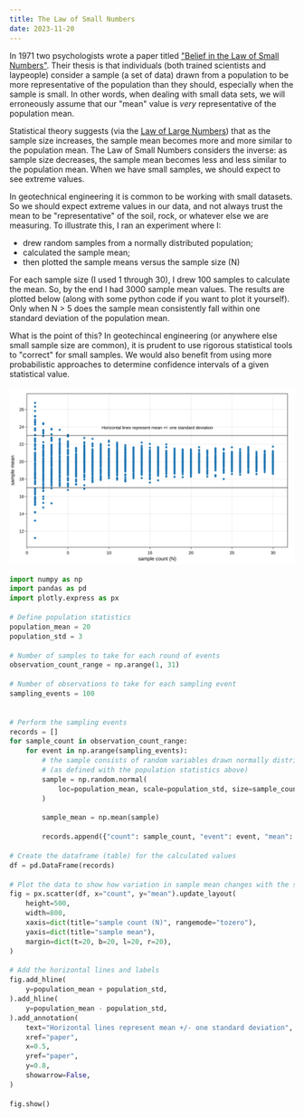 ```yaml
---
title: The Law of Small Numbers
date: 2023-11-20
---
```


In 1971 two psychologists wrote a paper titled ["Belief in the Law of Small Numbers"](http://stats.org.uk/statistical-inference/TverskyKahneman1971.pdf). Their thesis is that individuals (both trained scientists and laypeople) consider a sample (a set of data) drawn from a population to be more representative of the population than they should, especially when the sample is small. In other words, when dealing with small data sets, we will erroneously assume that our "mean" value is _very_ representative of the population mean.

Statistical theory suggests (via the [Law of Large Numbers](https://en.wikipedia.org/wiki/Law_of_large_numbers)) that as the sample size increases, the sample mean becomes more and more similar to the population mean. The Law of Small Numbers considers the inverse: as sample size decreases, the sample mean becomes less and less similar to the population mean. When we have small samples, we should expect to see extreme values.

In geotechnical engineering it is common to be working with small datasets. So we should expect extreme values in our data, and not always trust the mean to be "representative" of the soil, rock, or whatever else we are measuring. To illustrate this, I ran an experiment where I:

-   drew random samples from a normally distributed population;
-   calculated the sample mean;
-   then plotted the sample means versus the sample size (N)

For each sample size (I used 1 through 30), I drew 100 samples to calculate the mean. So, by the end I had 3000 sample mean values. The results are plotted below (along with some python code if you want to plot it yourself). Only when N > 5 does the sample mean consistently fall within one standard deviation of the population mean.

What is the point of this? In geotechincal engineering (or anywhere else small sample size are common), it is prudent to use rigorous statistical tools to "correct" for small samples. We would also benefit from using more probabilistic approaches to determine confidence intervals of a given statistical value.

<img src="/assets/svg/small-numbers.svg">

```python
import numpy as np
import pandas as pd
import plotly.express as px

# Define population statistics
population_mean = 20
population_std = 3

# Number of samples to take for each round of events
observation_count_range = np.arange(1, 31)

# Number of observations to take for each sampling event
sampling_events = 100


# Perform the sampling events
records = []
for sample_count in observation_count_range:
    for event in np.arange(sampling_events):
        # the sample consists of random variables drawn normally distributed data
        # (as defined with the population statistics above)
        sample = np.random.normal(
            loc=population_mean, scale=population_std, size=sample_count
        )

        sample_mean = np.mean(sample)

        records.append({"count": sample_count, "event": event, "mean": sample_mean})

# Create the dataframe (table) for the calculated values
df = pd.DataFrame(records)

# Plot the data to show how variation in sample mean changes with the sample count
fig = px.scatter(df, x="count", y="mean").update_layout(
    height=500,
    width=800,
    xaxis=dict(title="sample count (N)", rangemode="tozero"),
    yaxis=dict(title="sample mean"),
    margin=dict(t=20, b=20, l=20, r=20),
)

# Add the horizontal lines and labels
fig.add_hline(
    y=population_mean + population_std,
).add_hline(
    y=population_mean - population_std,
).add_annotation(
    text="Horizontal lines represent mean +/- one standard deviation",
    xref="paper",
    x=0.5,
    yref="paper",
    y=0.8,
    showarrow=False,
)

fig.show()
```
